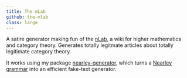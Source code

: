 ```yaml
---
title: The mLab
github: the-mlab
class: large
---
```


A satire generator making fun of the [nLab](https://ncatlab.org/nlab/show/HomePage), a wiki for higher mathematics and category theory.
Generates totally legitmate articles about totally legitimate category theory.

It works using my package [nearley-generator](https://github.com/cemulate/nearley-generator), which turns a [Nearley grammar](https://nearley.js.org/) into an efficient fake-text generator.
